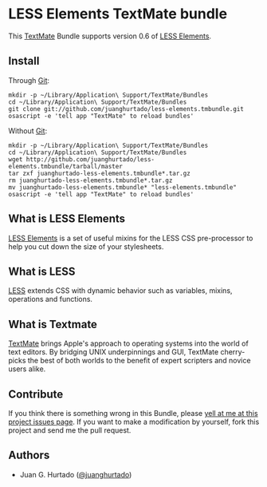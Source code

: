 # LESS Elements TextMate bundle

This [TextMate](http://macromates.com/ "TextMate — The Missing Editor for Mac OS X") Bundle supports version 0.6 of [LESS Elements](http://lesselements.com/ "LESS Elements: a collection of useful LESS mixins").

## Install

Through [Git](http://git-scm.com/ "Git - Fast Version Control System"):

```
mkdir -p ~/Library/Application\ Support/TextMate/Bundles
cd ~/Library/Application\ Support/TextMate/Bundles
git clone git://github.com/juanghurtado/less-elements.tmbundle.git
osascript -e 'tell app "TextMate" to reload bundles'
```

Without [Git](http://git-scm.com/ "Git - Fast Version Control System"):

```
mkdir -p ~/Library/Application\ Support/TextMate/Bundles
cd ~/Library/Application\ Support/TextMate/Bundles
wget http://github.com/juanghurtado/less-elements.tmbundle/tarball/master
tar zxf juanghurtado-less-elements.tmbundle*.tar.gz
rm juanghurtado-less-elements.tmbundle*.tar.gz
mv juanghurtado-less-elements.tmbundle* "less-elements.tmbundle"
osascript -e 'tell app "TextMate" to reload bundles'
```

## What is LESS Elements

[LESS Elements](http://lesselements.com/ "LESS Elements: a collection of useful LESS mixins") is a set of useful mixins for the LESS CSS pre-processor to help you cut down the size of your stylesheets.

## What is LESS

[LESS](http://lesscss.org/ "LESS &laquo; The Dynamic Stylesheet language") extends CSS with dynamic behavior such as variables, mixins, operations and functions.

## What is Textmate

[TextMate](http://macromates.com/ "TextMate — The Missing Editor for Mac OS X") brings Apple's approach to operating systems into the world of text editors. By bridging UNIX underpinnings and GUI, TextMate cherry-picks the best of both worlds to the benefit of expert scripters and novice users alike.

## Contribute

If you think there is something wrong in this Bundle, please [yell at me at this project issues page](https://github.com/juanghurtado/less-elements.tmbundle/issues). If you want to make a modification by yourself, fork this project and send me the pull request.

## Authors

- Juan G. Hurtado ([@juanghurtado](http://github.com/juanghurtado))